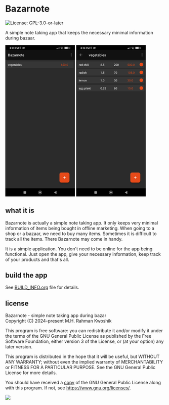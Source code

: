 # Bazarnote

![License: GPL-3.0-or-later](https://img.shields.io/badge/License-GPL--3.0--or--later-004D40.svg)

A simple note taking app that keeps the necessary minimal information during bazaar.

<img alt="Bazarnote Screenshots" src="fastlane/metadata/android/en-US/images/phoneScreenshots/2.png" width="220">
<img alt="Bazarnote Screenshots" src="fastlane/metadata/android/en-US/images/phoneScreenshots/3.png" width="220">

## what it is

Bazarnote is actually a simple note taking app. It only keeps very minimal information of items being bought in offline marketing. When going to a shop or a bazaar, we need to buy many items. Sometimes it is difficult to track all the items. There Bazarnote may come in handy.

It is a simple application. You don\'t need to be online for the app being functional. Just open the app, give your necessary information, keep track of your products and that\'s all.

## build the app

See [BUILD_INFO.org](BUILD_INFO.org) file for details.

## license

Bazarnote - simple note taking app during bazar<br>
Copyright (C) 2024-present M.H. Rahman Kwoshik

This program is free software: you can redistribute it and/or modify it under the terms of the GNU General Public License as published by the Free Software Foundation, either version 3 of the License, or (at your option) any later version.

This program is distributed in the hope that it will be useful, but WITHOUT ANY WARRANTY; without even the implied warranty of MERCHANTABILITY or FITNESS FOR A PARTICULAR PURPOSE. See the GNU General Public License for more details.

You should have received a [copy](LICENSE.txt) of the GNU General Public License along with this program. If not, see <https://www.gnu.org/licenses/>.

<a href="https://apt.izzysoft.de/fdroid/index/apk/com.rootminusone8004.bazarnote/" target="_blank">
  <img src="https://gitlab.com/IzzyOnDroid/repo/-/raw/master/assets/IzzyOnDroid.png" height="60"/>
</a>
